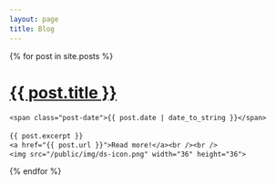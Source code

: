 ```yaml
---
layout: page
title: Blog
---
```


<div class="posts">
  {% for post in site.posts %}
  <div class="post">
    <h1 class="post-title">
      <a href="{{ post.url }}">
        {{ post.title }}
      </a>
    </h1>

    <span class="post-date">{{ post.date | date_to_string }}</span>

    {{ post.excerpt }}
    <a href="{{ post.url }}">Read more!</a><br /><br />
    <img src="/public/img/ds-icon.png" width="36" height="36">
  </div>
  {% endfor %}
</div>
